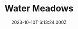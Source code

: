 ---
date: 2023-10-10T16:13:24.000Z
title: Water Meadows
latitude: 52.038561169492404
longitude: 0.7234260806208037
category: checkin
---